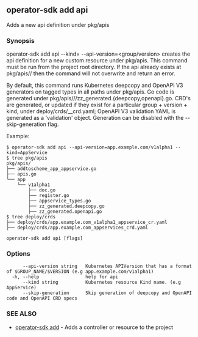 ## operator-sdk add api

Adds a new api definition under pkg/apis

### Synopsis

operator-sdk add api --kind=<kind> --api-version=<group/version> creates the
api definition for a new custom resource under pkg/apis. This command must be
run from the project root directory. If the api already exists at
pkg/apis/<group>/<version> then the command will not overwrite and return an
error.

By default, this command runs Kubernetes deepcopy and OpenAPI V3 generators on
tagged types in all paths under pkg/apis. Go code is generated under
pkg/apis/<group>/<version>/zz_generated.{deepcopy,openapi}.go. CRD's are
generated, or updated if they exist for a particular group + version + kind,
under deploy/crds/<full group>_<resource>_crd.yaml; OpenAPI V3 validation YAML
is generated as a 'validation' object. Generation can be disabled with the
--skip-generation flag.

Example:

	$ operator-sdk add api --api-version=app.example.com/v1alpha1 --kind=AppService
	$ tree pkg/apis
	pkg/apis/
	├── addtoscheme_app_appservice.go
	├── apis.go
	└── app
		└── v1alpha1
			├── doc.go
			├── register.go
			├── appservice_types.go
			├── zz_generated.deepcopy.go
			├── zz_generated.openapi.go
	$ tree deploy/crds
	├── deploy/crds/app.example.com_v1alpha1_appservice_cr.yaml
	├── deploy/crds/app.example.com_appservices_crd.yaml


```
operator-sdk add api [flags]
```

### Options

```
      --api-version string   Kubernetes APIVersion that has a format of $GROUP_NAME/$VERSION (e.g app.example.com/v1alpha1)
  -h, --help                 help for api
      --kind string          Kubernetes resource Kind name. (e.g AppService)
      --skip-generation      Skip generation of deepcopy and OpenAPI code and OpenAPI CRD specs
```

### SEE ALSO

* [operator-sdk add](operator-sdk_add.md)	 - Adds a controller or resource to the project


